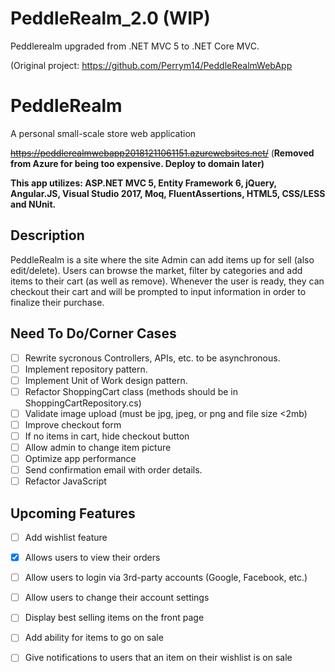 # PeddleRealm_2.0 (WIP)
Peddlerealm upgraded from .NET MVC 5 to .NET Core MVC.

(Original project: https://github.com/Perrym14/PeddleRealmWebApp

# PeddleRealm
A personal small-scale store web application

~~https://peddlerealmwebapp20181211061151.azurewebsites.net/~~ (**Removed from Azure for being too expensive. Deploy to domain later)**

**This app utilizes: ASP.NET MVC 5, Entity Framework 6, jQuery, Angular.JS, Visual Studio 2017, Moq, FluentAssertions, HTML5, CSS/LESS and NUnit.**

## Description
PeddleRealm is a site where the site Admin can add items up for sell (also edit/delete). Users can browse the market, filter by categories and add items to their cart (as well as remove). Whenever the user is ready, they can checkout their cart and will be prompted to input information in order to finalize their purchase. 

## Need To Do/Corner Cases
- [ ] Rewrite sycronous Controllers, APIs, etc. to be asynchronous.
- [ ] Implement repository pattern.
- [ ] Implement Unit of Work design pattern.
- [ ] Refactor ShoppingCart class (methods should be in ShoppingCartRepository.cs)
- [ ] Validate image upload (must be jpg, jpeg, or png and file size <2mb)
- [ ] Improve checkout form
- [ ] If no items in cart, hide checkout button
- [ ] Allow admin to change item picture
- [ ] Optimize app performance
- [ ] Send confirmation email with order details.
- [ ] Refactor JavaScript
  
## Upcoming Features
- [ ] Add wishlist feature
- [x] Allows users to view their orders
- [ ] Allow users to login via 3rd-party accounts (Google, Facebook, etc.)
- [ ] Allow users to change their account settings
- [ ] Display best selling items on the front page
- [ ] Add ability for items to go on sale
- [ ] Give notifications to users that an item on their wishlist is on sale

